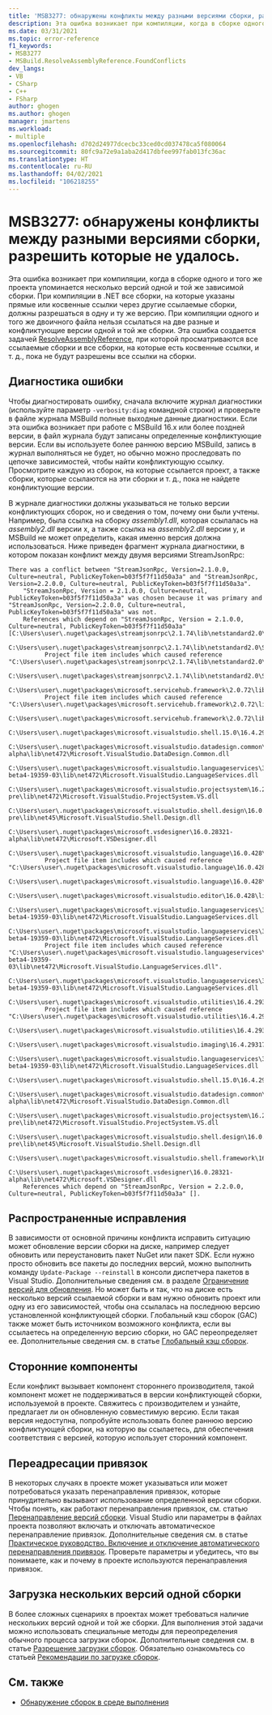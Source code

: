```yaml
---
title: 'MSB3277: обнаружены конфликты между разными версиями сборки, разрешить которые не удалось.'
description: Эта ошибка возникает при компиляции, когда в сборке одного и того же проекта упоминается несколько версий одной и той же зависимой сборки.
ms.date: 03/31/2021
ms.topic: error-reference
f1_keywords:
- MSB3277
- MSBuild.ResolveAssemblyReference.FoundConflicts
dev_langs:
- VB
- CSharp
- C++
- FSharp
author: ghogen
ms.author: ghogen
manager: jmartens
ms.workload:
- multiple
ms.openlocfilehash: d702d24977dcecbc33ced0cd037478ca5f080064
ms.sourcegitcommit: 80fc9a72e9a1aba2d417dbfee997fab013fc36ac
ms.translationtype: HT
ms.contentlocale: ru-RU
ms.lasthandoff: 04/02/2021
ms.locfileid: "106218255"
---
```

# <a name="msb3277-found-conflicts-between-different-versions-of-assembly-that-could-not-be-resolved"></a>MSB3277: обнаружены конфликты между разными версиями сборки, разрешить которые не удалось.

Эта ошибка возникает при компиляции, когда в сборке одного и того же проекта упоминается несколько версий одной и той же зависимой сборки. При компиляции в .NET все сборки, на которые указаны прямые или косвенные ссылки через другие ссылаемые сборки, должны разрешаться в одну и ту же версию. При компиляции одного и того же двоичного файла нельзя ссылаться на две разные и конфликтующие версии одной и той же сборки. Эта ошибка создается задачей [ResolveAssemblyReference](../resolveassemblyreference-task.md), при которой просматриваются все ссылаемые сборки и все сборки, на которые есть косвенные ссылки, и т. д., пока не будут разрешены все ссылки на сборки.

## <a name="diagnosing-the-error"></a>Диагностика ошибки

Чтобы диагностировать ошибку, сначала включите журнал диагностики (используйте параметр `-verbosity:diag` командной строки) и проверьте в файле журнала MSBuild полные выходные данные диагностики. Если эта ошибка возникает при работе с MSBuild 16.x или более поздней версии, в файл журнала будут записаны определенные конфликтующие версии. Если вы используете более раннюю версию MSBuild, запись в журнал выполняться не будет, но обычно можно проследовать по цепочке зависимостей, чтобы найти конфликтующую ссылку. Просмотрите каждую из сборок, на которые ссылается проект, а также сборки, которые ссылаются на эти сборки и т. д., пока не найдете конфликтующие версии.

В журнале диагностики должны указываться не только версии конфликтующих сборок, но и сведения о том, почему они были учтены. Например, была ссылка на сборку *assembly1.dll*, которая ссылалась на *assembly2.dll* версии x, а также ссылка на *assembly2.dll* версии y, и MSBuild не может определить, какая именно версия должна использоваться.  Ниже приведен фрагмент журнала диагностики, в котором показан конфликт между двумя версиями StreamJsonRpc:

```output
There was a conflict between "StreamJsonRpc, Version=2.1.0.0, Culture=neutral, PublicKeyToken=b03f5f7f11d50a3a" and "StreamJsonRpc, Version=2.2.0.0, Culture=neutral, PublicKeyToken=b03f5f7f11d50a3a".
    "StreamJsonRpc, Version = 2.1.0.0, Culture=neutral, PublicKeyToken=b03f5f7f11d50a3a" was chosen because it was primary and "StreamJsonRpc, Version=2.2.0.0, Culture=neutral, PublicKeyToken=b03f5f7f11d50a3a" was not.
    References which depend on "StreamJsonRpc, Version = 2.1.0.0, Culture=neutral, PublicKeyToken=b03f5f7f11d50a3a" [C:\Users\user\.nuget\packages\streamjsonrpc\2.1.74\lib\netstandard2.0\StreamJsonRpc.dll].
    C:\Users\user\.nuget\packages\streamjsonrpc\2.1.74\lib\netstandard2.0\StreamJsonRpc.dll
          Project file item includes which caused reference "C:\Users\user\.nuget\packages\streamjsonrpc\2.1.74\lib\netstandard2.0\StreamJsonRpc.dll".
            C:\Users\user\.nuget\packages\streamjsonrpc\2.1.74\lib\netstandard2.0\StreamJsonRpc.dll
        C:\Users\user\.nuget\packages\microsoft.servicehub.framework\2.0.72\lib\netstandard2.0\Microsoft.ServiceHub.Framework.dll
          Project file item includes which caused reference "C:\Users\user\.nuget\packages\microsoft.servicehub.framework\2.0.72\lib\netstandard2.0\Microsoft.ServiceHub.Framework.dll".
            C:\Users\user\.nuget\packages\microsoft.servicehub.framework\2.0.72\lib\netstandard2.0\Microsoft.ServiceHub.Framework.dll
            C:\Users\user\.nuget\packages\microsoft.visualstudio.shell.15.0\16.4.29318.21\lib\net472\Microsoft.VisualStudio.Shell.15.0.dll
            C:\Users\user\.nuget\packages\microsoft.visualstudio.datadesign.common\16.0.28321-alpha\lib\net472\Microsoft.VisualStudio.DataDesign.Common.dll
            C:\Users\user\.nuget\packages\microsoft.visualstudio.languageservices\3.2.0-beta4-19359-03\lib\net472\Microsoft.VisualStudio.LanguageServices.dll
            C:\Users\user\.nuget\packages\microsoft.visualstudio.projectsystem\16.2.133-pre\lib\net472\Microsoft.VisualStudio.ProjectSystem.VS.dll
            C:\Users\user\.nuget\packages\microsoft.visualstudio.shell.design\16.0.28316-pre\lib\net45\Microsoft.VisualStudio.Shell.Design.dll
            C:\Users\user\.nuget\packages\microsoft.vsdesigner\16.0.28321-alpha\lib\net472\Microsoft.VSDesigner.dll
        C:\Users\user\.nuget\packages\microsoft.visualstudio.language\16.0.428\lib\net472\Microsoft.VisualStudio.Language.dll
          Project file item includes which caused reference "C:\Users\user\.nuget\packages\microsoft.visualstudio.language\16.0.428\lib\net472\Microsoft.VisualStudio.Language.dll".
            C:\Users\user\.nuget\packages\microsoft.visualstudio.language\16.0.428\lib\net472\Microsoft.VisualStudio.Language.dll
            C:\Users\user\.nuget\packages\microsoft.visualstudio.editor\16.0.428\lib\net472\Microsoft.VisualStudio.Editor.dll
            C:\Users\user\.nuget\packages\microsoft.visualstudio.languageservices\3.2.0-beta4-19359-03\lib\net472\Microsoft.VisualStudio.LanguageServices.dll
        C:\Users\user\.nuget\packages\microsoft.visualstudio.languageservices\3.2.0-beta4-19359-03\lib\net472\Microsoft.VisualStudio.LanguageServices.dll
          Project file item includes which caused reference "C:\Users\user\.nuget\packages\microsoft.visualstudio.languageservices\3.2.0-beta4-19359-03\lib\net472\Microsoft.VisualStudio.LanguageServices.dll".
            C:\Users\user\.nuget\packages\microsoft.visualstudio.languageservices\3.2.0-beta4-19359-03\lib\net472\Microsoft.VisualStudio.LanguageServices.dll
        C:\Users\user\.nuget\packages\microsoft.visualstudio.utilities\16.4.29317.144\lib\net46\Microsoft.VisualStudio.Utilities.dll
          Project file item includes which caused reference "C:\Users\user\.nuget\packages\microsoft.visualstudio.utilities\16.4.29317.144\lib\net46\Microsoft.VisualStudio.Utilities.dll".
            C:\Users\user\.nuget\packages\microsoft.visualstudio.utilities\16.4.29317.144\lib\net46\Microsoft.VisualStudio.Utilities.dll
            C:\Users\user\.nuget\packages\microsoft.visualstudio.imaging\16.4.29317.144\lib\net472\Microsoft.VisualStudio.Imaging.dll
            C:\Users\user\.nuget\packages\microsoft.visualstudio.languageservices\3.2.0-beta4-19359-03\lib\net472\Microsoft.VisualStudio.LanguageServices.dll
            C:\Users\user\.nuget\packages\microsoft.visualstudio.shell.15.0\16.4.29318.21\lib\net472\Microsoft.VisualStudio.Shell.15.0.dll
            C:\Users\user\.nuget\packages\microsoft.visualstudio.datadesign.common\16.0.28321-alpha\lib\net472\Microsoft.VisualStudio.DataDesign.Common.dll
            C:\Users\user\.nuget\packages\microsoft.visualstudio.projectsystem\16.2.133-pre\lib\net472\Microsoft.VisualStudio.ProjectSystem.VS.dll
            C:\Users\user\.nuget\packages\microsoft.visualstudio.shell.design\16.0.28316-pre\lib\net45\Microsoft.VisualStudio.Shell.Design.dll
            C:\Users\user\.nuget\packages\microsoft.visualstudio.shell.framework\16.4.29318.21\lib\net472\Microsoft.VisualStudio.Shell.Framework.dll
            C:\Users\user\.nuget\packages\microsoft.vsdesigner\16.0.28321-alpha\lib\net472\Microsoft.VSDesigner.dll
    References which depend on "StreamJsonRpc, Version = 2.2.0.0, Culture=neutral, PublicKeyToken=b03f5f7f11d50a3a" [].
```

## <a name="common-fixes"></a>Распространенные исправления

В зависимости от основной причины конфликта исправить ситуацию может обновление версии сборки на диске, например следует обновить или переустановить пакет NuGet или пакет SDK. Если нужно просто обновить все пакеты до последних версий, можно выполнить команду `Update-Package --reinstall` в консоли диспетчера пакетов в Visual Studio. Дополнительные сведения см. в разделе [Ограничение версий для обновления](/nuget/consume-packages/reinstalling-and-updating-packages). Но может быть и так, что на диске есть несколько версий ссылаемой сборки и вам нужно обновить проект или одну из его зависимостей, чтобы она ссылалась на последнюю версию установленной конфликтующей сборки. Глобальный кэш сборок (GAC) также может быть источником возможного конфликта, если вы ссылаетесь на определенную версию сборки, но GAC переопределяет ее. Дополнительные сведения см. в статье [Глобальный кэш сборок](/dotnet/framework/app-domains/gac).

## <a name="third-party-components"></a>Сторонние компоненты

Если конфликт вызывает компонент стороннего производителя, такой компонент может не поддерживаться в версии конфликтующей сборки, используемой в проекте. Свяжитесь с производителем и узнайте, предлагает ли он обновленную совместимую версию. Если такая версия недоступна, попробуйте использовать более раннюю версию конфликтующей сборки, на которую вы ссылаетесь, для обеспечения соответствия с версией, которую использует сторонний компонент.

## <a name="binding-redirects"></a>Переадресации привязок

В некоторых случаях в проекте может указываться или может потребоваться указать перенаправления привязок, которые принудительно вызывают использование определенной версии сборки. Чтобы понять, как работают перенаправления привязок, см. статью [Перенаправление версий сборки](/dotnet/framework/configure-apps/redirect-assembly-versions). Visual Studio или параметры в файлах проекта позволяют включать и отключать автоматическое перенаправление привязок. Дополнительные сведения см. в статье [Практическое руководство. Включение и отключение автоматического перенаправления привязок](/dotnet/framework/configure-apps/how-to-enable-and-disable-automatic-binding-redirection). Проверьте параметры и убедитесь, что вы понимаете, как и почему в проекте используются перенаправления привязок.

## <a name="loading-multiple-versions-of-the-same-assembly"></a>Загрузка нескольких версий одной сборки

В более сложных сценариях в проектах может требоваться наличие нескольких версий одной и той же сборки. Для выполнения этой задачи можно использовать специальные методы для переопределения обычного процесса загрузки сборок. Дополнительные сведения см. в статье [Разрешение загрузки сборок](/dotnet/standard/assembly/resolve-loads). Обязательно ознакомьтесь со статьей [Рекомендации по загрузке сборок](/dotnet/framework/deployment/best-practices-for-assembly-loading).

## <a name="see-also"></a>См. также

- [Обнаружение сборок в среде выполнения](/dotnet/framework/deployment/how-the-runtime-locates-assemblies)